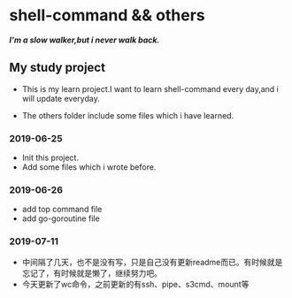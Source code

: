 # shell-command && others

***I'm a slow walker,but i never walk back.***

## My study project

- This is my learn project.I want to learn shell-command every day,and i will update everyday.

- The others folder include some files which i have learned.

### 2019-06-25

- Init this project.
- Add some files which i wrote before.

### 2019-06-26

- add top command file
- add go-goroutine file

### 2019-07-11

- 中间隔了几天，也不是没有写，只是自己没有更新readme而已。有时候就是忘记了，有时候就是懒了，继续努力吧。
- 今天更新了wc命令，之前更新的有ssh、pipe、s3cmd、mount等